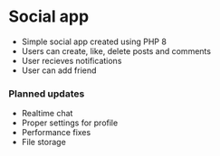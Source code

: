 # Social app
-  Simple social app created using PHP 8 
-  Users can create, like, delete posts and comments
-  User recieves notifications
-  User can add friend

### Planned updates
-   Realtime chat
-   Proper settings for profile
-   Performance fixes
-   File storage



